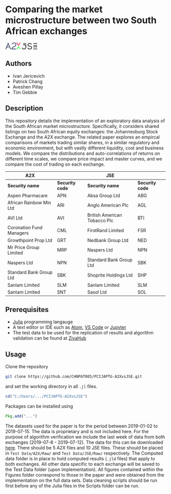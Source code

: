 # Comparing the market microstructure between two South African exchanges

<img src="Figures/A2XLogo.png" width="48"> <img src="Figures/JSELogo.png" width="48">

## Authors
* Ivan Jericevich
* Patrick Chang
* Aveshen Pillay
* Tim Gebbie

## Description
This repository details the implementation of an exploratory data analysis of the South African market microstructure. Specifically, it considers shared listings on two South African equity exchanges: the Johannesburg Stock Exchange and the A2X exchange. The related paper explores an empircal comparisons of markets trading similar shares, in a similar regulatory and economic environment, but with vastly different liquidity, cost and business models. We compare the distributions and auto-correlations of returns on different time scales, we compare price impact and master curves, and we compare the cost of trading on each exchange.

|A2X                     |                 |JSE                         |                 |
|------------------------|-----------------|----------------------------|-----------------|
|**Security name**       |**Security code**|**Security name**           |**Security code**|
|Aspen Pharmacare        |APN              |Absa Group Ltd              |ABG              |
|African Rainbow Min Ltd |ARI              |Anglo American Plc          |AGL              |
|AVI Ltd                 |AVI              |British American Tobacco Plc|BTI              |
|Coronation Fund Managers|CML              |FirstRand Limited           |FSR              |
|Growthpoint Prop Ltd    |GRT              |Nedbank Group Ltd           |NED              |
|Mr Price Group Limited  |MRP              |Naspers Ltd                 |NPN              |
|Naspers Ltd             |NPN              |Standard Bank Group Ltd     |SBK              |
|Standard Bank Group Ltd |SBK              |Shoprite Holdings Ltd       |SHP              |
|Sanlam Limited          |SLM              |Sanlam Limited              |SLM              |
|Santam Limited          |SNT              |Sasol Ltd                   |SOL              |


## Prerequisites
* [Julia](https://julialang.org) programming langauge
* A text editor or IDE such as [Atom](https://flight-manual.atom.io/getting-started/sections/installing-atom/), [VS Code](https://code.visualstudio.com/download) or [Jupyter](https://jupyter.org/install)
* The test data to be used for the replication of results and algorithm validation can be found at [ZivaHub](https://figshare.com/articles/dataset/_/13187591)

## Usage
Clone the repository
```sh
git clone https://github.com/CHNPAT005/PCIJAPTG-A2XvsJSE.git
```
and set the working directory in all `.jl` files.
```julia
cd("C:/Users/.../PCIJAPTG-A2XvsJSE")
```
Packages can be installed using
```julia
Pkg.add("...")
```
The datasets used for the paper is for the period between 2019-01-02 to 2019-07-15. The data is proprietary and is not included here. For the purpose of algorithm verification we include the last week of data from both exchanges (2019-07-8 - 2019-07-12). The data for this can be downloaded [here](https://figshare.com/articles/dataset/_/13187591). There should be 5 A2X files and 10 JSE files. These should be placed in `Test Data/A2X/Raw/` and `Test Data/JSE/Raw/` respectively. The Computed data folder is in place to hold computed results (`.jld` files) that apply to both exchanges. All other data specific to each exchange will be saved to the Test Data folder (upon implementation). All figures contained within the Figures folder correspond to those in the paper and were obtained from the implementation on the full data sets. Data cleaning scripts should be run first before any of the Julia files in the Scripts folder can be run.
